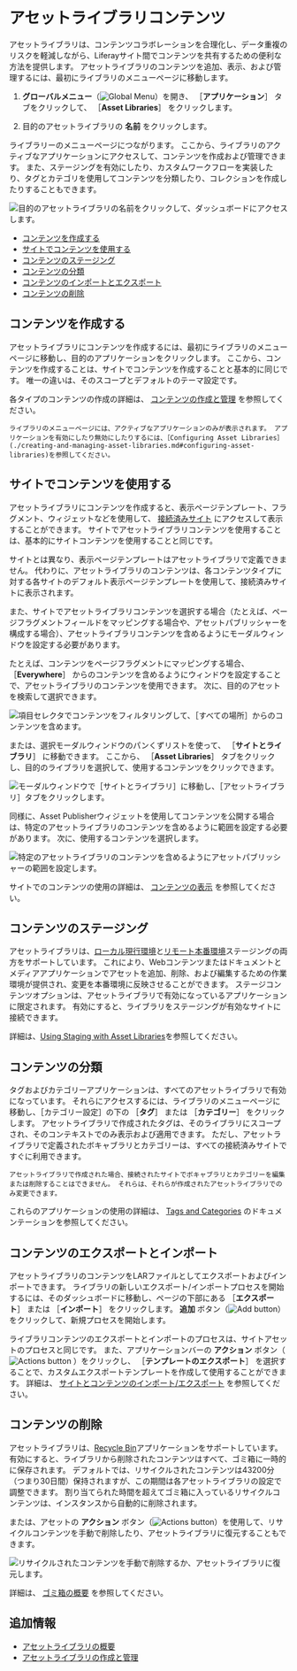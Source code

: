 # アセットライブラリコンテンツ

アセットライブラリは、コンテンツコラボレーションを合理化し、データ重複のリスクを軽減しながら、Liferayサイト間でコンテンツを共有するための便利な方法を提供します。 アセットライブラリのコンテンツを追加、表示、および管理するには、最初にライブラリのメニューページに移動します。

1. **グローバルメニュー**（![Global Menu](../../images/icon-applications-menu.png)）を開き、 ［**アプリケーション**］ タブをクリックして、 ［**Asset Libraries**］ をクリックします。

1. 目的のアセットライブラリの **名前** をクリックします。

ライブラリーのメニューページにつながります。 ここから、ライブラリのアクティブなアプリケーションにアクセスして、コンテンツを作成および管理できます。 また、ステージングを有効にしたり、カスタムワークフローを実装したり、タグとカテゴリを使用してコンテンツを分類したり、コレクションを作成したりすることもできます。 <!--TASK: document Collections and Workflow for Asset Libraries-->

![目的のアセットライブラリの名前をクリックして、ダッシュボードにアクセスします。](./asset-library-content/images/01.png)

* [コンテンツを作成する](#creating-content)
* [サイトでコンテンツを使用する](#using-content-in-sites)
* [コンテンツのステージング](#staging-content)
* [コンテンツの分類](#categorizing-content)
* [コンテンツのインポートとエクスポート](#importing-and-exporting-content)
* [コンテンツの削除](#removing-content)

<a name="コンテンツを作成する" />

## コンテンツを作成する

アセットライブラリにコンテンツを作成するには、最初にライブラリのメニューページに移動し、目的のアプリケーションをクリックします。 ここから、コンテンツを作成することは、サイトでコンテンツを作成することと基本的に同じです。 唯一の違いは、そのスコープとデフォルトのテーマ設定です。

各タイプのコンテンツの作成の詳細は、 [コンテンツの作成と管理](../../content_authoring_and_management.html) を参照してください。

```{note}
ライブラリのメニューページには、アクティブなアプリケーションのみが表示されます。 アプリケーションを有効にしたり無効にしたりするには、［Configuring Asset Libraries］(./creating-and-managing-asset-libraries.md#configuring-asset-libraries)を参照してください。
```

<a name="サイトでコンテンツを使用する" />

## サイトでコンテンツを使用する

アセットライブラリにコンテンツを作成すると、表示ページテンプレート、フラグメント、ウィジェットなどを使用して、 [接続済みサイト](./creating-and-managing-asset-libraries.md#sites) にアクセスして表示することができます。 サイトでアセットライブラリコンテンツを使用することは、基本的にサイトコンテンツを使用することと同じです。

サイトとは異なり、表示ページテンプレートはアセットライブラリで定義できません。 代わりに、アセットライブラリのコンテンツは、各コンテンツタイプに対する各サイトのデフォルト表示ページテンプレートを使用して、接続済みサイトに表示されます。

また、サイトでアセットライブラリコンテンツを選択する場合（たとえば、ページフラグメントフィールドをマッピングする場合や、アセットパブリッシャーを構成する場合）、アセットライブラリコンテンツを含めるようにモーダルウィンドウを設定する必要があります。

たとえば、コンテンツをページフラグメントにマッピングする場合、 ［**Everywhere**］ からのコンテンツを含めるようにウィンドウを設定することで、アセットライブラリのコンテンツを使用できます。 次に、目的のアセットを検索して選択できます。

![項目セレクタでコンテンツをフィルタリングして、［すべての場所］からのコンテンツを含めます。](./asset-library-content/images/02.png)

または、選択モーダルウィンドウのパンくずリストを使って、 ［**サイトとライブラリ**］ に移動できます。 ここから、 ［**Asset Libraries**］ タブをクリックし、目的のライブラリを選択して、使用するコンテンツをクリックできます。

![モーダルウィンドウで［サイトとライブラリ］に移動し、［アセットライブラリ］タブをクリックします。](./asset-library-content/images/03.png)

同様に、Asset Publisherウィジェットを使用してコンテンツを公開する場合は、特定のアセットライブラリのコンテンツを含めるように範囲を設定する必要があります。 次に、使用するコンテンツを選択します。

![特定のアセットライブラリのコンテンツを含めるようにアセットパブリッシャーの範囲を設定します。](./asset-library-content/images/04.png)

サイトでのコンテンツの使用の詳細は、 [コンテンツの表示](../../site-building/displaying_content.html) を参照してください。

<a name="コンテンツのステージング" />

## コンテンツのステージング

アセットライブラリは、[ローカル現行環境](../../site-building/publishing-tools/staging/configuring-local-live-staging.md)と[リモート本番環境](../../site-building/publishing-tools/staging/configuring-remote-live-staging.md)ステージングの両方をサポートしています。 これにより、Webコンテンツまたはドキュメントとメディアアプリケーションでアセットを追加、削除、および編集するための作業環境が提供され、変更を本番環境に反映させることができます。 ステージコンテンツオプションは、アセットライブラリで有効になっているアプリケーションに限定されます。 有効にすると、ライブラリをステージングが有効なサイトに接続できます。

詳細は、[Using Staging with Asset Libraries](../../site-building/publishing-tools/staging/using-staging-in-asset-libraries.md)を参照してください。

<a name="コンテンツの分類" />

## コンテンツの分類

タグおよびカテゴリーアプリケーションは、すべてのアセットライブラリで有効になっています。 それらにアクセスするには、ライブラリのメニューページに移動し、［カテゴリー設定］の下の ［**タグ**］ または ［**カテゴリー**］ をクリックします。 アセットライブラリで作成されたタグは、そのライブラリにスコープされ、そのコンテキストでのみ表示および適用できます。 ただし、アセットライブラリで定義されたボキャブラリとカテゴリーは、すべての接続済みサイトですぐに利用できます。

```{note}
アセットライブラリで作成された場合、接続されたサイトでボキャブラリとカテゴリーを編集または削除することはできません。 それらは、それらが作成されたアセットライブラリでのみ変更できます。 
```

これらのアプリケーションの使用の詳細は、 [Tags and Categories](../tags_and_categories.html) のドキュメンテーションを参照してください。

<a name="コンテンツのエクスポートとインポート" />

## コンテンツのエクスポートとインポート

アセットライブラリのコンテンツをLARファイルとしてエクスポートおよびインポートできます。 ライブラリの新しいエクスポート/インポートプロセスを開始するには、そのダッシュボードに移動し、ページの下部にある ［**エクスポート**］ または ［**インポート**］ をクリックします。 **追加** ボタン（![Add button](../../images/icon-add.png)）をクリックして、新規プロセスを開始します。

ライブラリコンテンツのエクスポートとインポートのプロセスは、サイトアセットのプロセスと同じです。 また、アプリケーションバーの **アクション** ボタン（ ![Actions button](../../images/icon-actions.png) ）をクリックし、 ［**テンプレートのエクスポート**］ を選択することで、カスタムエクスポートテンプレートを作成して使用することができます。 詳細は、 [サイトとコンテンツのインポート/エクスポート](../../site-building/building-sites/importing-exporting-pages-and-content.md) を参照してください。

<a name="コンテンツの削除" />

## コンテンツの削除

アセットライブラリは、[Recycle Bin](../recycle-bin/configuring-the-recycle-bin.md)アプリケーションをサポートしています。 有効にすると、ライブラリから削除されたコンテンツはすべて、ゴミ箱に一時的に保存されます。 デフォルトでは、リサイクルされたコンテンツは43200分（つまり30日間）保持されますが、この期間は各アセットライブラリの設定で調整できます。 割り当てられた時間を超えてゴミ箱に入っているリサイクルコンテンツは、インスタンスから自動的に削除されます。

または、アセットの **アクション** ボタン（![Actions button](../../images/icon-actions.png)）を使用して、リサイクルコンテンツを手動で削除したり、アセットライブラリに復元することもできます。

![リサイクルされたコンテンツを手動で削除するか、アセットライブラリに復元します。](./asset-library-content/images/05.png)

詳細は、 [ゴミ箱の概要](../recycle-bin/recycle-bin-overview.md) を参照してください。

<a name="追加情報" />

## 追加情報

* [アセットライブラリの概要](./asset-libraries-overview.md)
* [アセットライブラリの作成と管理](./creating-and-managing-asset-libraries.md)
